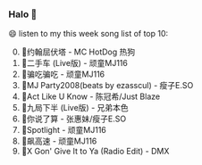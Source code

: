 

### Halo 👋

😄 listen to my this week song list of top 10:

0. 🌈约翰屈伏塔 - MC HotDog 热狗
1. 🌈二手车 (Live版) - 顽童MJ116
2. 🌈骗吃骗吃 - 顽童MJ116
3. 🌈MJ Party2008(beats by ezasscul) - 瘦子E.SO
4. 🌈Act Like U Know - 陈冠希/Just Blaze
5. 🌈九局下半 (Live版) - 兄弟本色
6. 🌈你说了算 - 张惠妹/瘦子E.SO
7. 🌈Spotlight - 顽童MJ116
8. 🌈飙高速 - 顽童MJ116
9. 🌈X Gon' Give It to Ya (Radio Edit) - DMX

